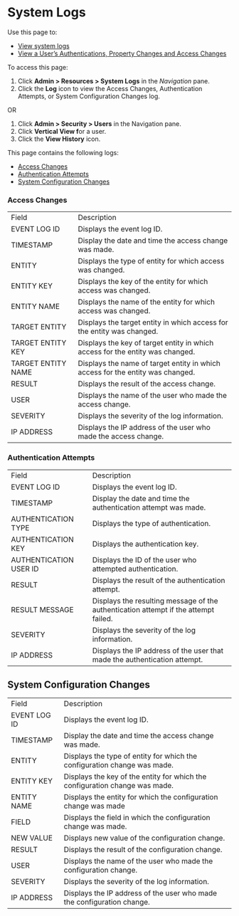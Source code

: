 # System Logs

<div class="use">

Use this page to:

  - [View system logs](../Use_Cases/View%20System%20Logs.htm)
  - [View a User’s Authentications, Property Changes and Access
    Changes](../Use_Cases/View%20a%20Users%20Auths%20Property%20Access%20Changes.htm)

</div>

To access this page:

1.  Click **Admin \> Resources \> System Logs** in the *Navigation*
    pane.
2.  Click the **Log** icon to view the Access Changes, Authentication
    Attempts, or System Configuration Changes log.

OR

1.  Click **Admin \> Security \> Users** in the Navigation pane.
2.  Click **Vertical View f**or a user.
3.  Click the **View History** icon.

This page contains the following logs:

  - [Access Changes](#Access)
  - [Authentication Attempts](#Authentication)
  - [System Configuration
Changes](#System)

### <span id="Access"></span>Access Changes

|                    |                                                                                |
| ------------------ | ------------------------------------------------------------------------------ |
| Field              | Description                                                                    |
| EVENT LOG ID       | Displays the event log ID.                                                     |
| TIMESTAMP          | Display the date and time the access change was made.                          |
| ENTITY             | Displays the type of entity for which access was changed.                      |
| ENTITY KEY         | Displays the key of the entity for which access was changed.                   |
| ENTITY NAME        | Displays the name of the entity for which access was changed.                  |
| TARGET ENTITY      | Displays the target entity in which access for the entity was changed.         |
| TARGET ENTITY KEY  | Displays the key of target entity in which access for the entity was changed.  |
| TARGET ENTITY NAME | Displays the name of target entity in which access for the entity was changed. |
| RESULT             | Displays the result of the access change.                                      |
| USER               | Displays the name of the user who made the access change.                      |
| SEVERITY           | Displays the severity of the log information.                                  |
| IP ADDRESS         | Displays the IP address of the user who made the access change.                |

### <span id="Authentication"></span>Authentication Attempts

|                        |                                                                                     |
| ---------------------- | ----------------------------------------------------------------------------------- |
| Field                  | Description                                                                         |
| EVENT LOG ID           | Displays the event log ID.                                                          |
| TIMESTAMP              | Display the date and time the authentication attempt was made.                      |
| AUTHENTICATION TYPE    | Displays the type of authentication.                                                |
| AUTHENTICATION KEY     | Displays the authentication key.                                                    |
| AUTHENTICATION USER ID | Displays the ID of the user who attempted authentication.                           |
| RESULT                 | Displays the result of the authentication attempt.                                  |
| RESULT MESSAGE         | Displays the resulting message of the authentication attempt if the attempt failed. |
| SEVERITY               | Displays the severity of the log information.                                       |
| IP ADDRESS             | Displays the IP address of the user that made the authentication attempt.           |

## <span id="System"></span>System Configuration Changes

|              |                                                                             |
| ------------ | --------------------------------------------------------------------------- |
| Field        | Description                                                                 |
| EVENT LOG ID | Displays the event log ID.                                                  |
| TIMESTAMP    | Display the date and time the access change was made.                       |
| ENTITY       | Displays the type of entity for which the configuration change was made.    |
| ENTITY KEY   | Displays the key of the entity for which the configuration change was made. |
| ENTITY NAME  | Displays the entity for which the configuration change was made             |
| FIELD        | Displays the field in which the configuration change was made.              |
| NEW VALUE    | Displays new value of the configuration change.                             |
| RESULT       | Displays the result of the configuration change.                            |
| USER         | Displays the name of the user who made the configuration change.            |
| SEVERITY     | Displays the severity of the log information.                               |
| IP ADDRESS   | Displays the IP address of the user who made the configuration change.      |
